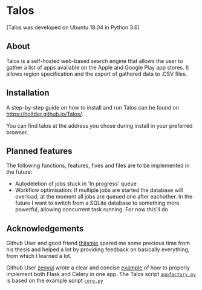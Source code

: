 # Talos
(Talos was developed on Ubuntu 18.04 in Python 3.6)

## About
Talos is a self-hosted web-based search engine that allows the user to gather a list of apps available on the Apple and Google Play app stores. It allows region specification and the export of gathered data to .CSV files.

## Installation
A step-by-step guide on how to install and run Talos can be found on https://holtder.github.io/Talos/.

You can find talos at the address you chose during install in your preferred browser.

## Planned features

The following functions, features, fixes and files are to be implemented in the future:

* Autodeletion of jobs stuck in 'In progress' queue
* Workflow optimisation: If multiple jobs are started the database will overload, at the moment all jobs are queued one after eachother. In the future I want to switch from a SQLite database to something more powerful, allowing concurrent task running. For now this'll do

## Acknowledgements
Github User and good friend [thijsmie](https://github.com/thijsmie) spared me some precious time from his thesis and helped a lot by providing feedback on basically everything, from which I learned a lot.

Github User [zenyui](https://https://github.com/zenyui) wrote a clear and concise [example](https://github.com/zenyui/celery-flask-factory) of how to properly implement both Flask and Celery in one app.
The Talos script [`appfactory.py`](https://github.com/Holtder/Talos/blob/master/talos/appfactory.py) is based on the example script [`core.py`](https://github.com/zenyui/celery-flask-factory/blob/master/server/core.py)

